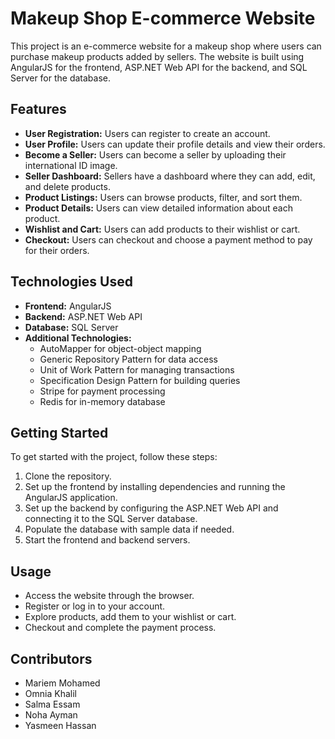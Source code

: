 # Makeup Shop E-commerce Website

This project is an e-commerce website for a makeup shop where users can purchase makeup products added by sellers. The website is built using AngularJS for the frontend, ASP.NET Web API for the backend, and SQL Server for the database.

## Features

- **User Registration:** Users can register to create an account.
- **User Profile:** Users can update their profile details and view their orders.
- **Become a Seller:** Users can become a seller by uploading their international ID image.
- **Seller Dashboard:** Sellers have a dashboard where they can add, edit, and delete products.
- **Product Listings:** Users can browse products, filter, and sort them.
- **Product Details:** Users can view detailed information about each product.
- **Wishlist and Cart:** Users can add products to their wishlist or cart.
- **Checkout:** Users can checkout and choose a payment method to pay for their orders.

## Technologies Used

- **Frontend:** AngularJS
- **Backend:** ASP.NET Web API
- **Database:** SQL Server
- **Additional Technologies:**
  - AutoMapper for object-object mapping
  - Generic Repository Pattern for data access
  - Unit of Work Pattern for managing transactions
  - Specification Design Pattern for building queries
  - Stripe for payment processing
  - Redis for in-memory database

## Getting Started

To get started with the project, follow these steps:

1. Clone the repository.
2. Set up the frontend by installing dependencies and running the AngularJS application.
3. Set up the backend by configuring the ASP.NET Web API and connecting it to the SQL Server database.
4. Populate the database with sample data if needed.
5. Start the frontend and backend servers.

## Usage

- Access the website through the browser.
- Register or log in to your account.
- Explore products, add them to your wishlist or cart.
- Checkout and complete the payment process.

## Contributors

- Mariem Mohamed
- Omnia Khalil
- Salma Essam
- Noha Ayman
- Yasmeen Hassan

